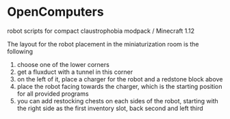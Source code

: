 # OpenComputers
robot scripts for compact claustrophobia modpack / Minecraft 1.12

The layout for the robot placement in the miniaturization room is the following
  1. choose one of the lower corners
  2. get a fluxduct with a tunnel in this corner
  3. on the left of it, place a charger for the robot and a redstone block above
  4. place the robot facing towards the charger, which is the starting position for all provided programs
  5. you can add restocking chests on each sides of the robot, starting with the right side as the first inventory slot, back second and left third

